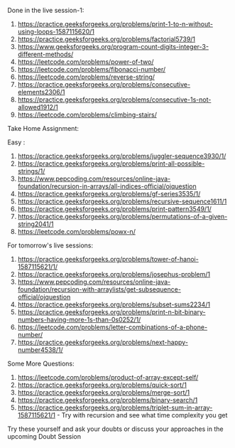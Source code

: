 Done in the live session-1:

1. https://practice.geeksforgeeks.org/problems/print-1-to-n-without-using-loops-1587115620/1
2. https://practice.geeksforgeeks.org/problems/factorial5739/1
3. https://www.geeksforgeeks.org/program-count-digits-integer-3-different-methods/
4. https://leetcode.com/problems/power-of-two/
5. https://leetcode.com/problems/fibonacci-number/
6. https://leetcode.com/problems/reverse-string/
7. https://practice.geeksforgeeks.org/problems/consecutive-elements2306/1
8. https://practice.geeksforgeeks.org/problems/consecutive-1s-not-allowed1912/1
9. https://leetcode.com/problems/climbing-stairs/

Take Home Assignment:

Easy :

1.  https://practice.geeksforgeeks.org/problems/juggler-sequence3930/1/
2.  https://practice.geeksforgeeks.org/problems/print-all-possible-strings/1/
3.  https://www.pepcoding.com/resources/online-java-foundation/recursion-in-arrays/all-indices-official/ojquestion
4.  https://practice.geeksforgeeks.org/problems/gf-series3535/1/
5.  https://practice.geeksforgeeks.org/problems/recursive-sequence1611/1
6.  https://practice.geeksforgeeks.org/problems/print-pattern3549/1/
7.  https://practice.geeksforgeeks.org/problems/permutations-of-a-given-string2041/1
8.  https://leetcode.com/problems/powx-n/

For tomorrow's live sessions:

1. https://practice.geeksforgeeks.org/problems/tower-of-hanoi-1587115621/1/
2. https://practice.geeksforgeeks.org/problems/josephus-problem/1
3. https://www.pepcoding.com/resources/online-java-foundation/recursion-with-arraylists/get-subsequence-official/ojquestion
4. https://practice.geeksforgeeks.org/problems/subset-sums2234/1
5. https://practice.geeksforgeeks.org/problems/print-n-bit-binary-numbers-having-more-1s-than-0s0252/1/
6. https://leetcode.com/problems/letter-combinations-of-a-phone-number/
7. https://practice.geeksforgeeks.org/problems/next-happy-number4538/1/

Some More Questions:

1. https://leetcode.com/problems/product-of-array-except-self/
2. https://practice.geeksforgeeks.org/problems/quick-sort/1
3. https://practice.geeksforgeeks.org/problems/merge-sort/1
4. https://practice.geeksforgeeks.org/problems/binary-search/1
5. https://practice.geeksforgeeks.org/problems/triplet-sum-in-array-1587115621/1 - Try with recursion and see what time complexity you get

Try these yourself and ask your doubts or discuss your approaches in the upcoming Doubt Session
